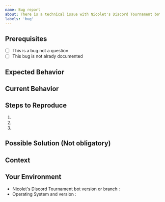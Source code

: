 ```yaml
---
name: Bug report
about: There is a technical issue with Nicolet's Discord Tournament bot.
labels: 'bug'
---
```


<!-- Please use the following issue template or your issue will be closed -->

## Prerequisites

<!-- If the following boxes are not ALL checked, your issue is likely to be closed -->

- [ ] This is a bug not a question
- [ ] This bug is not alrady documented

## Expected Behavior

<!--- What should have happened? -->

## Current Behavior

<!--- What went wrong? -->

## Steps to Reproduce

<!-- Paste any error messages -->

1.

2.

3.

## Possible Solution (Not obligatory)

<!--- Suggest a reason for the bug or how to fix it. -->

## Context

<!--- How has this issue affected you? What are you trying to accomplish? -->
<!--- Providing context helps us come up with a solution that is most useful in the real world -->

## Your Environment

<!--- Include as many relevant details about the environment you experienced the bug in -->

- Nicolet's Discord Tournament bot version or branch :
- Operating System and version :
